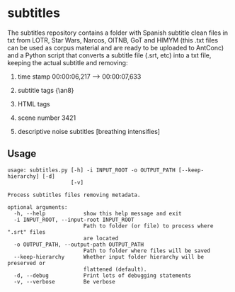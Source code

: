 # subtitles
The subtitles repository contains a folder with Spanish subtitle clean files in txt from LOTR, Star Wars, Narcos, OITNB, GoT and HIMYM (this .txt files can be used as corpus material and are ready to be uploaded to AntConc) and a Python script that converts a subtitle file (.srt, etc) into a txt file, keeping the actual subtitle and removing:

1. time stamp 00:00:06,217 --> 00:00:07,633

2. subtitle tags {\an8}

3. HTML tags 

4. scene number 3421

5. descriptive noise subtitles [breathing intensifies] 


## Usage

```shell
usage: subtitles.py [-h] -i INPUT_ROOT -o OUTPUT_PATH [--keep-hierarchy] [-d]
                    [-v]

Process subtitles files removing metadata.

optional arguments:
  -h, --help            show this help message and exit
  -i INPUT_ROOT, --input-root INPUT_ROOT
                        Path to folder (or file) to process where ".srt" files
                        are located
  -o OUTPUT_PATH, --output-path OUTPUT_PATH
                        Path to folder where files will be saved
  --keep-hierarchy      Whether input folder hierarchy will be preserved or
                        flattened (default).
  -d, --debug           Print lots of debugging statements
  -v, --verbose         Be verbose
```